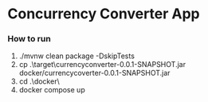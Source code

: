 # Concurrency Converter App

### How to run
1) ./mvnw clean package -DskipTests
2) cp .\target\currencyconverter-0.0.1-SNAPSHOT.jar docker/currencycoverter-0.0.1-SNAPSHOT.jar
3) cd .\docker\
4) docker compose up